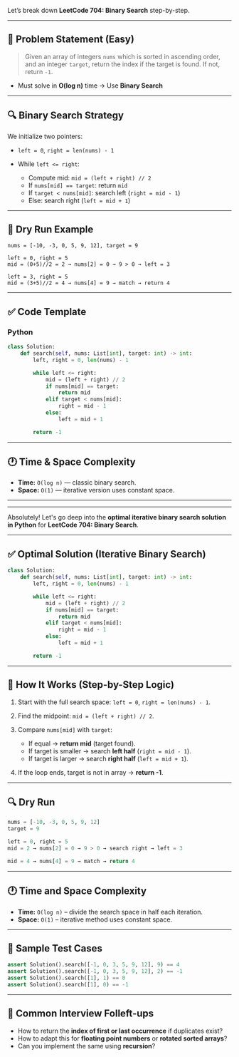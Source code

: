 Let’s break down **LeetCode 704: Binary Search** step-by-step.

---

## 🧩 Problem Statement (Easy)

> Given an array of integers `nums` which is sorted in ascending order, and an integer `target`, return the index if the target is found. If not, return `-1`.

* Must solve in **O(log n)** time → Use **Binary Search**

---

## 🔍 Binary Search Strategy

We initialize two pointers:

* `left = 0`, `right = len(nums) - 1`
* While `left <= right`:

  * Compute mid: `mid = (left + right) // 2`
  * If `nums[mid] == target`: return `mid`
  * If `target < nums[mid]`: search left (`right = mid - 1`)
  * Else: search right (`left = mid + 1`)

---

## 🧠 Dry Run Example

```text
nums = [-10, -3, 0, 5, 9, 12], target = 9

left = 0, right = 5
mid = (0+5)//2 = 2 → nums[2] = 0 → 9 > 0 → left = 3

left = 3, right = 5
mid = (3+5)//2 = 4 → nums[4] = 9 → match → return 4
```

---

## ✅ Code Template

### Python

```python
class Solution:
    def search(self, nums: List[int], target: int) -> int:
        left, right = 0, len(nums) - 1

        while left <= right:
            mid = (left + right) // 2
            if nums[mid] == target:
                return mid
            elif target < nums[mid]:
                right = mid - 1
            else:
                left = mid + 1

        return -1
```


---

## 🕐 Time & Space Complexity

* **Time:** `O(log n)` — classic binary search.
* **Space:** `O(1)` — iterative version uses constant space.

---

---

Absolutely! Let's go deep into the **optimal iterative binary search solution in Python** for **LeetCode 704: Binary Search**.

---

## ✅ Optimal Solution (Iterative Binary Search)

```python
class Solution:
    def search(self, nums: List[int], target: int) -> int:
        left, right = 0, len(nums) - 1

        while left <= right:
            mid = (left + right) // 2
            if nums[mid] == target:
                return mid
            elif target < nums[mid]:
                right = mid - 1
            else:
                left = mid + 1

        return -1
```

---

## 🧠 How It Works (Step-by-Step Logic)

1. Start with the full search space: `left = 0`, `right = len(nums) - 1`.
2. Find the midpoint: `mid = (left + right) // 2`.
3. Compare `nums[mid]` with `target`:

   * If equal → **return mid** (target found).
   * If target is smaller → search **left half** (`right = mid - 1`).
   * If target is larger → search **right half** (`left = mid + 1`).
4. If the loop ends, target is not in array → **return -1**.

---

## 🔍 Dry Run

```python
nums = [-10, -3, 0, 5, 9, 12]
target = 9

left = 0, right = 5
mid = 2 → nums[2] = 0 → 9 > 0 → search right → left = 3

mid = 4 → nums[4] = 9 → match → return 4
```

---

## 🕐 Time and Space Complexity

* **Time:** `O(log n)` – divide the search space in half each iteration.
* **Space:** `O(1)` – iterative method uses constant space.

---

## 🧪 Sample Test Cases

```python
assert Solution().search([-1, 0, 3, 5, 9, 12], 9) == 4
assert Solution().search([-1, 0, 3, 5, 9, 12], 2) == -1
assert Solution().search([1], 1) == 0
assert Solution().search([1], 0) == -1
```

---

## 🔁 Common Interview Folleft-ups

* How to return the **index of first or last occurrence** if duplicates exist?
* How to adapt this for **floating point numbers** or **rotated sorted arrays**?
* Can you implement the same using **recursion**?
